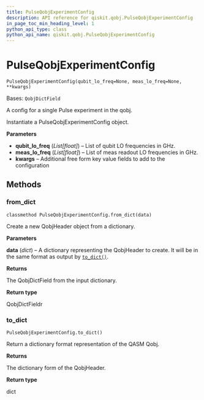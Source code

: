 ```yaml
---
title: PulseQobjExperimentConfig
description: API reference for qiskit.qobj.PulseQobjExperimentConfig
in_page_toc_min_heading_level: 1
python_api_type: class
python_api_name: qiskit.qobj.PulseQobjExperimentConfig
---
```


# PulseQobjExperimentConfig

<span id="qiskit.qobj.PulseQobjExperimentConfig" />

`PulseQobjExperimentConfig(qubit_lo_freq=None, meas_lo_freq=None, **kwargs)`

Bases: `QobjDictField`

A config for a single Pulse experiment in the qobj.

Instantiate a PulseQobjExperimentConfig object.

**Parameters**

*   **qubit\_lo\_freq** (*List\[float]*) – List of qubit LO frequencies in GHz.
*   **meas\_lo\_freq** (*List\[float]*) – List of meas readout LO frequencies in GHz.
*   **kwargs** – Additional free form key value fields to add to the configuration

## Methods

<span id="qiskit-qobj-pulseqobjexperimentconfig-from-dict" />

### from\_dict

<span id="qiskit.qobj.PulseQobjExperimentConfig.from_dict" />

`classmethod PulseQobjExperimentConfig.from_dict(data)`

Create a new QobjHeader object from a dictionary.

**Parameters**

**data** (*dict*) – A dictionary representing the QobjHeader to create. It will be in the same format as output by [`to_dict()`](qiskit.qobj.PulseQobjExperimentConfig#to_dict "qiskit.qobj.PulseQobjExperimentConfig.to_dict").

**Returns**

The QobjDictField from the input dictionary.

**Return type**

QobjDictFieldr

<span id="qiskit-qobj-pulseqobjexperimentconfig-to-dict" />

### to\_dict

<span id="qiskit.qobj.PulseQobjExperimentConfig.to_dict" />

`PulseQobjExperimentConfig.to_dict()`

Return a dictionary format representation of the QASM Qobj.

**Returns**

The dictionary form of the QobjHeader.

**Return type**

dict


